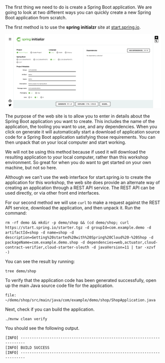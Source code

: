 The first thing we need to do is create a Spring Boot application. We are going to look at two different ways you can quickly create a new Spring Boot application from scratch.

The first method is to use the **spring initialzr** site at [start.spring.io](https://start.spring.io/).

![](spring-initializr-web-site.png)

The purpose of the web site is to allow you to enter in details about the Spring Boot application you want to create. This includes the name of the application, the tooling you want to use, and any dependencies. When you click on generate it will automatically start a download of application source code for a Spring Boot application satisfying those requirements. You can then unpack that on your local computer and start working.

We will not be using this method because if used it will download the resulting application to your local computer, rather than this workshop environment. So great for when you do want to get started on your own machine, but not so here.

Although we can't use the web interface for start.spring.io to create the application for this workshop, the web site does provide an alternate way of creating an application through a REST API service. The REST API can be used directly, or via other front end interfaces.

For our second method we will use `curl` to make a request against the REST API service, download the application, and then unpack it. Run the command:

```execute
rm -rf demo && mkdir -p demo/shop && (cd demo/shop; curl https://start.spring.io/starter.tgz -d groupId=com.example.demo -d artifactId=shop -d name=shop -d description=Getting%20started%20with%20Spring%20Cloud%20-%20Shop -d packageName=com.example.demo.shop -d dependencies=web,actuator,cloud-contract-verifier,cloud-starter-sleuth -d javaVersion=11 | tar -xzvf -)
```

You can see the result by running:

```execute
tree demo/shop
```

To verify that the application code has been generated successfully, open up the main Java source code file for the application.

```editor:open-file
file: ~/demo/shop/src/main/java/com/example/demo/shop/ShopApplication.java
```

Next, check if you can build the application.

```execute
./mvnw clean verify
```

You should see the following output.

```
[INFO] ------------------------------------------------------------------------
[INFO] BUILD SUCCESS
[INFO] ------------------------------------------------------------------------
```